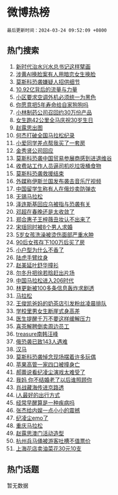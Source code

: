 # 微博热榜

`最后更新时间：2024-03-24 09:52:09 +0800`

## 热门搜索

1. [新时代治水兴水总书记这样擘画](https://m.weibo.cn/search?containerid=100103type%3D1%26t%3D10%26q%3D%23%E6%96%B0%E6%97%B6%E4%BB%A3%E6%B2%BB%E6%B0%B4%E5%85%B4%E6%B0%B4%E6%80%BB%E4%B9%A6%E8%AE%B0%E8%BF%99%E6%A0%B7%E6%93%98%E7%94%BB%23&stream_entry_id=51&isnewpage=1&extparam=seat%3D1%26dgr%3D0%26pos%3D0%26c_type%3D51%26q%3D%2523%25E6%2596%25B0%25E6%2597%25B6%25E4%25BB%25A3%25E6%25B2%25BB%25E6%25B0%25B4%25E5%2585%25B4%25E6%25B0%25B4%25E6%2580%25BB%25E4%25B9%25A6%25E8%25AE%25B0%25E8%25BF%2599%25E6%25A0%25B7%25E6%2593%2598%25E7%2594%25BB%2523%26filter_type%3Drealtimehot%26cate%3D10103%26stream_entry_id%3D51%26display_time%3D1711245127%26pre_seqid%3D17112451278560437708)
1. [涉黄AI换脸案有人用暗恋女生换脸](https://m.weibo.cn/search?containerid=100103type%3D1%26t%3D10%26q%3D%23%E6%B6%89%E9%BB%84AI%E6%8D%A2%E8%84%B8%E6%A1%88%E6%9C%89%E4%BA%BA%E7%94%A8%E6%9A%97%E6%81%8B%E5%A5%B3%E7%94%9F%E6%8D%A2%E8%84%B8%23&stream_entry_id=31&isnewpage=1&extparam=seat%3D1%26lcate%3D5001%26pos%3D0%26q%3D%2523%25E6%25B6%2589%25E9%25BB%2584AI%25E6%258D%25A2%25E8%2584%25B8%25E6%25A1%2588%25E6%259C%2589%25E4%25BA%25BA%25E7%2594%25A8%25E6%259A%2597%25E6%2581%258B%25E5%25A5%25B3%25E7%2594%259F%25E6%258D%25A2%25E8%2584%25B8%2523%26stream_entry_id%3D31%26dgr%3D0%26realpos%3D1%26c_type%3D31%26band_rank%3D1%26filter_type%3Drealtimehot%26cate%3D5001%26flag%3D2%26display_time%3D1711245127%26pre_seqid%3D17112451278560437708)
1. [莫斯科恐袭嫌疑人招供细节](https://m.weibo.cn/search?containerid=100103type%3D1%26t%3D10%26q%3D%23%E8%8E%AB%E6%96%AF%E7%A7%91%E6%81%90%E8%A2%AD%E5%AB%8C%E7%96%91%E4%BA%BA%E6%8B%9B%E4%BE%9B%E7%BB%86%E8%8A%82%23&stream_entry_id=31&isnewpage=1&extparam=seat%3D1%26lcate%3D5001%26pos%3D1%26q%3D%2523%25E8%258E%25AB%25E6%2596%25AF%25E7%25A7%2591%25E6%2581%2590%25E8%25A2%25AD%25E5%25AB%258C%25E7%2596%2591%25E4%25BA%25BA%25E6%258B%259B%25E4%25BE%259B%25E7%25BB%2586%25E8%258A%2582%2523%26stream_entry_id%3D31%26dgr%3D0%26realpos%3D2%26c_type%3D31%26band_rank%3D2%26filter_type%3Drealtimehot%26cate%3D5001%26flag%3D1%26display_time%3D1711245127%26pre_seqid%3D17112451278560437708)
1. [10.92亿背后的流量与力量](https://m.weibo.cn/search?containerid=100103type%3D1%26t%3D10%26q%3D%2310.92%E4%BA%BF%E8%83%8C%E5%90%8E%E7%9A%84%E6%B5%81%E9%87%8F%E4%B8%8E%E5%8A%9B%E9%87%8F%23&stream_entry_id=31&isnewpage=1&extparam=seat%3D1%26lcate%3D5001%26pos%3D2%26q%3D%252310.92%25E4%25BA%25BF%25E8%2583%258C%25E5%2590%258E%25E7%259A%2584%25E6%25B5%2581%25E9%2587%258F%25E4%25B8%258E%25E5%258A%259B%25E9%2587%258F%2523%26stream_entry_id%3D31%26dgr%3D0%26realpos%3D3%26c_type%3D31%26band_rank%3D3%26filter_type%3Drealtimehot%26cate%3D5001%26flag%3D0%26display_time%3D1711245127%26pre_seqid%3D17112451278560437708)
1. [小区要求空调外机必须统一为黑色](https://m.weibo.cn/search?containerid=100103type%3D1%26t%3D10%26q%3D%23%E5%B0%8F%E5%8C%BA%E8%A6%81%E6%B1%82%E7%A9%BA%E8%B0%83%E5%A4%96%E6%9C%BA%E5%BF%85%E9%A1%BB%E7%BB%9F%E4%B8%80%E4%B8%BA%E9%BB%91%E8%89%B2%23&stream_entry_id=31&isnewpage=1&extparam=seat%3D1%26lcate%3D5001%26pos%3D3%26q%3D%2523%25E5%25B0%258F%25E5%258C%25BA%25E8%25A6%2581%25E6%25B1%2582%25E7%25A9%25BA%25E8%25B0%2583%25E5%25A4%2596%25E6%259C%25BA%25E5%25BF%2585%25E9%25A1%25BB%25E7%25BB%259F%25E4%25B8%2580%25E4%25B8%25BA%25E9%25BB%2591%25E8%2589%25B2%2523%26stream_entry_id%3D31%26dgr%3D0%26realpos%3D4%26c_type%3D31%26band_rank%3D4%26filter_type%3Drealtimehot%26cate%3D5001%26flag%3D1%26display_time%3D1711245127%26pre_seqid%3D17112451278560437708)
1. [你愿意把5年寿命给自家狗狗吗](https://m.weibo.cn/search?containerid=100103type%3D1%26t%3D10%26q%3D%E4%BD%A0%E6%84%BF%E6%84%8F%E6%8A%8A5%E5%B9%B4%E5%AF%BF%E5%91%BD%E7%BB%99%E8%87%AA%E5%AE%B6%E7%8B%97%E7%8B%97%E5%90%97&stream_entry_id=31&isnewpage=1&extparam=seat%3D1%26lcate%3D5001%26pos%3D4%26q%3D%25E4%25BD%25A0%25E6%2584%25BF%25E6%2584%258F%25E6%258A%258A5%25E5%25B9%25B4%25E5%25AF%25BF%25E5%2591%25BD%25E7%25BB%2599%25E8%2587%25AA%25E5%25AE%25B6%25E7%258B%2597%25E7%258B%2597%25E5%2590%2597%26stream_entry_id%3D31%26dgr%3D0%26realpos%3D5%26c_type%3D31%26band_rank%3D5%26filter_type%3Drealtimehot%26cate%3D5001%26flag%3D1%26display_time%3D1711245127%26pre_seqid%3D17112451278560437708)
1. [小林制药公司召回约30万份产品](https://m.weibo.cn/search?containerid=100103type%3D1%26t%3D10%26q%3D%23%E5%B0%8F%E6%9E%97%E5%88%B6%E8%8D%AF%E5%85%AC%E5%8F%B8%E5%8F%AC%E5%9B%9E%E7%BA%A630%E4%B8%87%E4%BB%BD%E4%BA%A7%E5%93%81%23&stream_entry_id=31&isnewpage=1&extparam=seat%3D1%26lcate%3D5001%26pos%3D5%26q%3D%2523%25E5%25B0%258F%25E6%259E%2597%25E5%2588%25B6%25E8%258D%25AF%25E5%2585%25AC%25E5%258F%25B8%25E5%258F%25AC%25E5%259B%259E%25E7%25BA%25A630%25E4%25B8%2587%25E4%25BB%25BD%25E4%25BA%25A7%25E5%2593%2581%2523%26stream_entry_id%3D31%26dgr%3D0%26realpos%3D6%26c_type%3D31%26band_rank%3D6%26filter_type%3Drealtimehot%26cate%3D5001%26flag%3D1%26display_time%3D1711245127%26pre_seqid%3D17112451278560437708)
1. [女生跑42公里全马庆祝30岁生日](https://m.weibo.cn/search?containerid=100103type%3D1%26t%3D10%26q%3D%23%E5%A5%B3%E7%94%9F%E8%B7%9142%E5%85%AC%E9%87%8C%E5%85%A8%E9%A9%AC%E5%BA%86%E7%A5%9D30%E5%B2%81%E7%94%9F%E6%97%A5%23&stream_entry_id=31&isnewpage=1&extparam=seat%3D1%26lcate%3D5001%26pos%3D6%26q%3D%2523%25E5%25A5%25B3%25E7%2594%259F%25E8%25B7%259142%25E5%2585%25AC%25E9%2587%258C%25E5%2585%25A8%25E9%25A9%25AC%25E5%25BA%2586%25E7%25A5%259D30%25E5%25B2%2581%25E7%2594%259F%25E6%2597%25A5%2523%26stream_entry_id%3D31%26dgr%3D0%26realpos%3D7%26c_type%3D31%26band_rank%3D7%26filter_type%3Drealtimehot%26cate%3D5001%26flag%3D1%26display_time%3D1711245127%26pre_seqid%3D17112451278560437708)
1. [赵露思出图](https://m.weibo.cn/search?containerid=100103type%3D1%26t%3D10%26q%3D%E8%B5%B5%E9%9C%B2%E6%80%9D%E5%87%BA%E5%9B%BE&stream_entry_id=31&isnewpage=1&extparam=seat%3D1%26lcate%3D5001%26pos%3D7%26q%3D%25E8%25B5%25B5%25E9%259C%25B2%25E6%2580%259D%25E5%2587%25BA%25E5%259B%25BE%26stream_entry_id%3D31%26dgr%3D0%26realpos%3D8%26c_type%3D31%26band_rank%3D8%26filter_type%3Drealtimehot%26cate%3D5001%26flag%3D0%26display_time%3D1711245127%26pre_seqid%3D17112451278560437708)
1. [何杰打破全国马拉松纪录](https://m.weibo.cn/search?containerid=100103type%3D1%26t%3D10%26q%3D%23%E4%BD%95%E6%9D%B0%E6%89%93%E7%A0%B4%E5%85%A8%E5%9B%BD%E9%A9%AC%E6%8B%89%E6%9D%BE%E7%BA%AA%E5%BD%95%23&stream_entry_id=31&isnewpage=1&extparam=seat%3D1%26lcate%3D5001%26pos%3D8%26q%3D%2523%25E4%25BD%2595%25E6%259D%25B0%25E6%2589%2593%25E7%25A0%25B4%25E5%2585%25A8%25E5%259B%25BD%25E9%25A9%25AC%25E6%258B%2589%25E6%259D%25BE%25E7%25BA%25AA%25E5%25BD%2595%2523%26stream_entry_id%3D31%26dgr%3D0%26realpos%3D9%26c_type%3D31%26band_rank%3D9%26filter_type%3Drealtimehot%26cate%3D5001%26flag%3D1%26display_time%3D1711245127%26pre_seqid%3D17112451278560437708)
1. [小爱同学差点帮我买了一套房](https://m.weibo.cn/search?containerid=100103type%3D1%26t%3D10%26q%3D%23%E5%B0%8F%E7%88%B1%E5%90%8C%E5%AD%A6%E5%B7%AE%E7%82%B9%E5%B8%AE%E6%88%91%E4%B9%B0%E4%BA%86%E4%B8%80%E5%A5%97%E6%88%BF%23&stream_entry_id=31&isnewpage=1&extparam=seat%3D1%26lcate%3D5001%26pos%3D9%26q%3D%2523%25E5%25B0%258F%25E7%2588%25B1%25E5%2590%258C%25E5%25AD%25A6%25E5%25B7%25AE%25E7%2582%25B9%25E5%25B8%25AE%25E6%2588%2591%25E4%25B9%25B0%25E4%25BA%2586%25E4%25B8%2580%25E5%25A5%2597%25E6%2588%25BF%2523%26stream_entry_id%3D31%26dgr%3D0%26realpos%3D10%26c_type%3D31%26band_rank%3D10%26filter_type%3Drealtimehot%26cate%3D5001%26flag%3D0%26display_time%3D1711245127%26pre_seqid%3D17112451278560437708)
1. [金秀贤公司回应](https://m.weibo.cn/search?containerid=100103type%3D1%26t%3D10%26q%3D%23%E9%87%91%E7%A7%80%E8%B4%A4%E5%85%AC%E5%8F%B8%E5%9B%9E%E5%BA%94%23&stream_entry_id=31&isnewpage=1&extparam=seat%3D1%26lcate%3D5001%26pos%3D10%26q%3D%2523%25E9%2587%2591%25E7%25A7%2580%25E8%25B4%25A4%25E5%2585%25AC%25E5%258F%25B8%25E5%259B%259E%25E5%25BA%2594%2523%26stream_entry_id%3D31%26dgr%3D0%26realpos%3D11%26c_type%3D31%26band_rank%3D11%26filter_type%3Drealtimehot%26cate%3D5001%26flag%3D1%26display_time%3D1711245127%26pre_seqid%3D17112451278560437708)
1. [莫斯科恐袭中国贸易参展商感到进退维谷](https://m.weibo.cn/search?containerid=100103type%3D1%26t%3D10%26q%3D%23%E8%8E%AB%E6%96%AF%E7%A7%91%E6%81%90%E8%A2%AD%E4%B8%AD%E5%9B%BD%E8%B4%B8%E6%98%93%E5%8F%82%E5%B1%95%E5%95%86%E6%84%9F%E5%88%B0%E8%BF%9B%E9%80%80%E7%BB%B4%E8%B0%B7%23&stream_entry_id=31&isnewpage=1&extparam=seat%3D1%26lcate%3D5001%26pos%3D11%26q%3D%2523%25E8%258E%25AB%25E6%2596%25AF%25E7%25A7%2591%25E6%2581%2590%25E8%25A2%25AD%25E4%25B8%25AD%25E5%259B%25BD%25E8%25B4%25B8%25E6%2598%2593%25E5%258F%2582%25E5%25B1%2595%25E5%2595%2586%25E6%2584%259F%25E5%2588%25B0%25E8%25BF%259B%25E9%2580%2580%25E7%25BB%25B4%25E8%25B0%25B7%2523%26stream_entry_id%3D31%26dgr%3D0%26realpos%3D12%26c_type%3D31%26band_rank%3D12%26filter_type%3Drealtimehot%26cate%3D5001%26flag%3D2%26display_time%3D1711245127%26pre_seqid%3D17112451278560437708)
1. [收费站工作人员逼司机吃垃圾桶食物](https://m.weibo.cn/search?containerid=100103type%3D1%26t%3D10%26q%3D%23%E6%94%B6%E8%B4%B9%E7%AB%99%E5%B7%A5%E4%BD%9C%E4%BA%BA%E5%91%98%E9%80%BC%E5%8F%B8%E6%9C%BA%E5%90%83%E5%9E%83%E5%9C%BE%E6%A1%B6%E9%A3%9F%E7%89%A9%23&stream_entry_id=31&isnewpage=1&extparam=seat%3D1%26lcate%3D5001%26pos%3D12%26q%3D%2523%25E6%2594%25B6%25E8%25B4%25B9%25E7%25AB%2599%25E5%25B7%25A5%25E4%25BD%259C%25E4%25BA%25BA%25E5%2591%2598%25E9%2580%25BC%25E5%258F%25B8%25E6%259C%25BA%25E5%2590%2583%25E5%259E%2583%25E5%259C%25BE%25E6%25A1%25B6%25E9%25A3%259F%25E7%2589%25A9%2523%26stream_entry_id%3D31%26dgr%3D0%26realpos%3D13%26c_type%3D31%26band_rank%3D13%26filter_type%3Drealtimehot%26cate%3D5001%26flag%3D0%26display_time%3D1711245127%26pre_seqid%3D17112451278560437708)
1. [莫斯科恐袭救援结束](https://m.weibo.cn/search?containerid=100103type%3D1%26t%3D10%26q%3D%23%E8%8E%AB%E6%96%AF%E7%A7%91%E6%81%90%E8%A2%AD%E6%95%91%E6%8F%B4%E7%BB%93%E6%9D%9F%23&stream_entry_id=31&isnewpage=1&extparam=seat%3D1%26lcate%3D5001%26pos%3D13%26q%3D%2523%25E8%258E%25AB%25E6%2596%25AF%25E7%25A7%2591%25E6%2581%2590%25E8%25A2%25AD%25E6%2595%2591%25E6%258F%25B4%25E7%25BB%2593%25E6%259D%259F%2523%26stream_entry_id%3D31%26dgr%3D0%26realpos%3D14%26c_type%3D31%26band_rank%3D14%26filter_type%3Drealtimehot%26cate%3D5001%26flag%3D0%26display_time%3D1711245127%26pre_seqid%3D17112451278560437708)
1. [外媒称伊斯兰国发布袭击音乐厅视频](https://m.weibo.cn/search?containerid=100103type%3D1%26t%3D10%26q%3D%23%E5%A4%96%E5%AA%92%E7%A7%B0%E4%BC%8A%E6%96%AF%E5%85%B0%E5%9B%BD%E5%8F%91%E5%B8%83%E8%A2%AD%E5%87%BB%E9%9F%B3%E4%B9%90%E5%8E%85%E8%A7%86%E9%A2%91%23&stream_entry_id=31&isnewpage=1&extparam=seat%3D1%26lcate%3D5001%26pos%3D14%26q%3D%2523%25E5%25A4%2596%25E5%25AA%2592%25E7%25A7%25B0%25E4%25BC%258A%25E6%2596%25AF%25E5%2585%25B0%25E5%259B%25BD%25E5%258F%2591%25E5%25B8%2583%25E8%25A2%25AD%25E5%2587%25BB%25E9%259F%25B3%25E4%25B9%2590%25E5%258E%2585%25E8%25A7%2586%25E9%25A2%2591%2523%26stream_entry_id%3D31%26dgr%3D0%26realpos%3D15%26c_type%3D31%26band_rank%3D15%26filter_type%3Drealtimehot%26cate%3D5001%26flag%3D1%26display_time%3D1711245127%26pre_seqid%3D17112451278560437708)
1. [中国留学生称有人在俄炒卖防弹衣](https://m.weibo.cn/search?containerid=100103type%3D1%26t%3D10%26q%3D%23%E4%B8%AD%E5%9B%BD%E7%95%99%E5%AD%A6%E7%94%9F%E7%A7%B0%E6%9C%89%E4%BA%BA%E5%9C%A8%E4%BF%84%E7%82%92%E5%8D%96%E9%98%B2%E5%BC%B9%E8%A1%A3%23&stream_entry_id=31&isnewpage=1&extparam=seat%3D1%26lcate%3D5001%26pos%3D15%26q%3D%2523%25E4%25B8%25AD%25E5%259B%25BD%25E7%2595%2599%25E5%25AD%25A6%25E7%2594%259F%25E7%25A7%25B0%25E6%259C%2589%25E4%25BA%25BA%25E5%259C%25A8%25E4%25BF%2584%25E7%2582%2592%25E5%258D%2596%25E9%2598%25B2%25E5%25BC%25B9%25E8%25A1%25A3%2523%26stream_entry_id%3D31%26dgr%3D0%26realpos%3D16%26c_type%3D31%26band_rank%3D16%26filter_type%3Drealtimehot%26cate%3D5001%26flag%3D0%26display_time%3D1711245127%26pre_seqid%3D17112451278560437708)
1. [无锡马拉松](https://m.weibo.cn/search?containerid=100103type%3D1%26t%3D10%26q%3D%E6%97%A0%E9%94%A1%E9%A9%AC%E6%8B%89%E6%9D%BE&stream_entry_id=31&isnewpage=1&extparam=seat%3D1%26lcate%3D5001%26pos%3D16%26q%3D%25E6%2597%25A0%25E9%2594%25A1%25E9%25A9%25AC%25E6%258B%2589%25E6%259D%25BE%26stream_entry_id%3D31%26dgr%3D0%26realpos%3D17%26c_type%3D31%26band_rank%3D17%26filter_type%3Drealtimehot%26cate%3D5001%26flag%3D1%26display_time%3D1711245127%26pre_seqid%3D17112451278560437708)
1. [泽连斯基回应乌被指与恐袭有关](https://m.weibo.cn/search?containerid=100103type%3D1%26t%3D10%26q%3D%23%E6%B3%BD%E8%BF%9E%E6%96%AF%E5%9F%BA%E5%9B%9E%E5%BA%94%E4%B9%8C%E8%A2%AB%E6%8C%87%E4%B8%8E%E6%81%90%E8%A2%AD%E6%9C%89%E5%85%B3%23&stream_entry_id=31&isnewpage=1&extparam=seat%3D1%26lcate%3D5001%26pos%3D17%26q%3D%2523%25E6%25B3%25BD%25E8%25BF%259E%25E6%2596%25AF%25E5%259F%25BA%25E5%259B%259E%25E5%25BA%2594%25E4%25B9%258C%25E8%25A2%25AB%25E6%258C%2587%25E4%25B8%258E%25E6%2581%2590%25E8%25A2%25AD%25E6%259C%2589%25E5%2585%25B3%2523%26stream_entry_id%3D31%26dgr%3D0%26realpos%3D18%26c_type%3D31%26band_rank%3D18%26filter_type%3Drealtimehot%26cate%3D5001%26flag%3D0%26display_time%3D1711245127%26pre_seqid%3D17112451278560437708)
1. [邓超在春晚还是太收敛了](https://m.weibo.cn/search?containerid=100103type%3D1%26t%3D10%26q%3D%E9%82%93%E8%B6%85%E5%9C%A8%E6%98%A5%E6%99%9A%E8%BF%98%E6%98%AF%E5%A4%AA%E6%94%B6%E6%95%9B%E4%BA%86&stream_entry_id=31&isnewpage=1&extparam=seat%3D1%26lcate%3D5001%26pos%3D18%26q%3D%25E9%2582%2593%25E8%25B6%2585%25E5%259C%25A8%25E6%2598%25A5%25E6%2599%259A%25E8%25BF%2598%25E6%2598%25AF%25E5%25A4%25AA%25E6%2594%25B6%25E6%2595%259B%25E4%25BA%2586%26stream_entry_id%3D31%26dgr%3D0%26realpos%3D19%26c_type%3D31%26band_rank%3D19%26filter_type%3Drealtimehot%26cate%3D5001%26flag%3D0%26display_time%3D1711245127%26pre_seqid%3D17112451278560437708)
1. [郑合惠子王梓薇丑妆认不出来了](https://m.weibo.cn/search?containerid=100103type%3D1%26t%3D10%26q%3D%23%E9%83%91%E5%90%88%E6%83%A0%E5%AD%90%E7%8E%8B%E6%A2%93%E8%96%87%E4%B8%91%E5%A6%86%E8%AE%A4%E4%B8%8D%E5%87%BA%E6%9D%A5%E4%BA%86%23&stream_entry_id=31&isnewpage=1&extparam=seat%3D1%26lcate%3D5001%26pos%3D19%26q%3D%2523%25E9%2583%2591%25E5%2590%2588%25E6%2583%25A0%25E5%25AD%2590%25E7%258E%258B%25E6%25A2%2593%25E8%2596%2587%25E4%25B8%2591%25E5%25A6%2586%25E8%25AE%25A4%25E4%25B8%258D%25E5%2587%25BA%25E6%259D%25A5%25E4%25BA%2586%2523%26stream_entry_id%3D31%26dgr%3D0%26realpos%3D20%26c_type%3D31%26band_rank%3D20%26filter_type%3Drealtimehot%26cate%3D5001%26flag%3D0%26display_time%3D1711245127%26pre_seqid%3D17112451278560437708)
1. [宋瑶同时被8个男人求婚](https://m.weibo.cn/search?containerid=100103type%3D1%26t%3D10%26q%3D%23%E5%AE%8B%E7%91%B6%E5%90%8C%E6%97%B6%E8%A2%AB8%E4%B8%AA%E7%94%B7%E4%BA%BA%E6%B1%82%E5%A9%9A%23&stream_entry_id=31&isnewpage=1&extparam=seat%3D1%26lcate%3D5001%26pos%3D20%26q%3D%2523%25E5%25AE%258B%25E7%2591%25B6%25E5%2590%258C%25E6%2597%25B6%25E8%25A2%25AB8%25E4%25B8%25AA%25E7%2594%25B7%25E4%25BA%25BA%25E6%25B1%2582%25E5%25A9%259A%2523%26stream_entry_id%3D31%26dgr%3D0%26realpos%3D21%26c_type%3D31%26band_rank%3D21%26filter_type%3Drealtimehot%26cate%3D5001%26flag%3D1%26display_time%3D1711245127%26pre_seqid%3D17112451278560437708)
1. [5岁女孩洗澡被烫伤面部严重水肿](https://m.weibo.cn/search?containerid=100103type%3D1%26t%3D10%26q%3D%235%E5%B2%81%E5%A5%B3%E5%AD%A9%E6%B4%97%E6%BE%A1%E8%A2%AB%E7%83%AB%E4%BC%A4%E9%9D%A2%E9%83%A8%E4%B8%A5%E9%87%8D%E6%B0%B4%E8%82%BF%23&stream_entry_id=31&isnewpage=1&extparam=seat%3D1%26lcate%3D5001%26pos%3D21%26q%3D%25235%25E5%25B2%2581%25E5%25A5%25B3%25E5%25AD%25A9%25E6%25B4%2597%25E6%25BE%25A1%25E8%25A2%25AB%25E7%2583%25AB%25E4%25BC%25A4%25E9%259D%25A2%25E9%2583%25A8%25E4%25B8%25A5%25E9%2587%258D%25E6%25B0%25B4%25E8%2582%25BF%2523%26stream_entry_id%3D31%26dgr%3D0%26realpos%3D22%26c_type%3D31%26band_rank%3D22%26filter_type%3Drealtimehot%26cate%3D5001%26flag%3D1%26display_time%3D1711245127%26pre_seqid%3D17112451278560437708)
1. [90后女孩存下100万后买了房](https://m.weibo.cn/search?containerid=100103type%3D1%26t%3D10%26q%3D%2390%E5%90%8E%E5%A5%B3%E5%AD%A9%E5%AD%98%E4%B8%8B100%E4%B8%87%E5%90%8E%E4%B9%B0%E4%BA%86%E6%88%BF%23&stream_entry_id=31&isnewpage=1&extparam=seat%3D1%26lcate%3D5001%26pos%3D22%26q%3D%252390%25E5%2590%258E%25E5%25A5%25B3%25E5%25AD%25A9%25E5%25AD%2598%25E4%25B8%258B100%25E4%25B8%2587%25E5%2590%258E%25E4%25B9%25B0%25E4%25BA%2586%25E6%2588%25BF%2523%26stream_entry_id%3D31%26dgr%3D0%26realpos%3D23%26c_type%3D31%26band_rank%3D23%26filter_type%3Drealtimehot%26cate%3D5001%26flag%3D0%26display_time%3D1711245127%26pre_seqid%3D17112451278560437708)
1. [小户型为什么不香了](https://m.weibo.cn/search?containerid=100103type%3D1%26t%3D10%26q%3D%23%E5%B0%8F%E6%88%B7%E5%9E%8B%E4%B8%BA%E4%BB%80%E4%B9%88%E4%B8%8D%E9%A6%99%E4%BA%86%23&stream_entry_id=31&isnewpage=1&extparam=seat%3D1%26lcate%3D5001%26pos%3D23%26q%3D%2523%25E5%25B0%258F%25E6%2588%25B7%25E5%259E%258B%25E4%25B8%25BA%25E4%25BB%2580%25E4%25B9%2588%25E4%25B8%258D%25E9%25A6%2599%25E4%25BA%2586%2523%26stream_entry_id%3D31%26dgr%3D0%26realpos%3D24%26c_type%3D31%26band_rank%3D24%26filter_type%3Drealtimehot%26cate%3D5001%26flag%3D0%26display_time%3D1711245127%26pre_seqid%3D17112451278560437708)
1. [陆虎手臂纹身](https://m.weibo.cn/search?containerid=100103type%3D1%26t%3D10%26q%3D%23%E9%99%86%E8%99%8E%E6%89%8B%E8%87%82%E7%BA%B9%E8%BA%AB%23&stream_entry_id=31&isnewpage=1&extparam=seat%3D1%26lcate%3D5001%26pos%3D24%26q%3D%2523%25E9%2599%2586%25E8%2599%258E%25E6%2589%258B%25E8%2587%2582%25E7%25BA%25B9%25E8%25BA%25AB%2523%26stream_entry_id%3D31%26dgr%3D0%26realpos%3D25%26c_type%3D31%26band_rank%3D25%26filter_type%3Drealtimehot%26cate%3D5001%26flag%3D1%26display_time%3D1711245127%26pre_seqid%3D17112451278560437708)
1. [赵美延叶舒华撞衫](https://m.weibo.cn/search?containerid=100103type%3D1%26t%3D10%26q%3D%23%E8%B5%B5%E7%BE%8E%E5%BB%B6%E5%8F%B6%E8%88%92%E5%8D%8E%E6%92%9E%E8%A1%AB%23&stream_entry_id=31&isnewpage=1&extparam=seat%3D1%26lcate%3D5001%26pos%3D25%26q%3D%2523%25E8%25B5%25B5%25E7%25BE%258E%25E5%25BB%25B6%25E5%258F%25B6%25E8%2588%2592%25E5%258D%258E%25E6%2592%259E%25E8%25A1%25AB%2523%26stream_entry_id%3D31%26dgr%3D0%26realpos%3D26%26c_type%3D31%26band_rank%3D26%26filter_type%3Drealtimehot%26cate%3D5001%26flag%3D0%26display_time%3D1711245127%26pre_seqid%3D17112451278560437708)
1. [尔冬升把徐若晗赶出片场](https://m.weibo.cn/search?containerid=100103type%3D1%26t%3D10%26q%3D%23%E5%B0%94%E5%86%AC%E5%8D%87%E6%8A%8A%E5%BE%90%E8%8B%A5%E6%99%97%E8%B5%B6%E5%87%BA%E7%89%87%E5%9C%BA%23&stream_entry_id=31&isnewpage=1&extparam=seat%3D1%26lcate%3D5001%26pos%3D26%26q%3D%2523%25E5%25B0%2594%25E5%2586%25AC%25E5%258D%2587%25E6%258A%258A%25E5%25BE%2590%25E8%258B%25A5%25E6%2599%2597%25E8%25B5%25B6%25E5%2587%25BA%25E7%2589%2587%25E5%259C%25BA%2523%26stream_entry_id%3D31%26dgr%3D0%26realpos%3D27%26c_type%3D31%26band_rank%3D27%26filter_type%3Drealtimehot%26cate%3D5001%26flag%3D0%26display_time%3D1711245127%26pre_seqid%3D17112451278560437708)
1. [中国马拉松进入206时代](https://m.weibo.cn/search?containerid=100103type%3D1%26t%3D10%26q%3D%23%E4%B8%AD%E5%9B%BD%E9%A9%AC%E6%8B%89%E6%9D%BE%E8%BF%9B%E5%85%A5206%E6%97%B6%E4%BB%A3%23&stream_entry_id=31&isnewpage=1&extparam=seat%3D1%26lcate%3D5001%26pos%3D27%26q%3D%2523%25E4%25B8%25AD%25E5%259B%25BD%25E9%25A9%25AC%25E6%258B%2589%25E6%259D%25BE%25E8%25BF%259B%25E5%2585%25A5206%25E6%2597%25B6%25E4%25BB%25A3%2523%26stream_entry_id%3D31%26dgr%3D0%26realpos%3D28%26c_type%3D31%26band_rank%3D28%26filter_type%3Drealtimehot%26cate%3D5001%26flag%3D1%26display_time%3D1711245127%26pre_seqid%3D17112451278560437708)
1. [林更新被100多条信息轰炸求剧透](https://m.weibo.cn/search?containerid=100103type%3D1%26t%3D10%26q%3D%23%E6%9E%97%E6%9B%B4%E6%96%B0%E8%A2%AB100%E5%A4%9A%E6%9D%A1%E4%BF%A1%E6%81%AF%E8%BD%B0%E7%82%B8%E6%B1%82%E5%89%A7%E9%80%8F%23&stream_entry_id=31&isnewpage=1&extparam=seat%3D1%26lcate%3D5001%26pos%3D28%26q%3D%2523%25E6%259E%2597%25E6%259B%25B4%25E6%2596%25B0%25E8%25A2%25AB100%25E5%25A4%259A%25E6%259D%25A1%25E4%25BF%25A1%25E6%2581%25AF%25E8%25BD%25B0%25E7%2582%25B8%25E6%25B1%2582%25E5%2589%25A7%25E9%2580%258F%2523%26stream_entry_id%3D31%26dgr%3D0%26realpos%3D29%26c_type%3D31%26band_rank%3D29%26filter_type%3Drealtimehot%26cate%3D5001%26flag%3D0%26display_time%3D1711245127%26pre_seqid%3D17112451278560437708)
1. [马拉松](https://m.weibo.cn/search?containerid=100103type%3D1%26t%3D10%26q%3D%E9%A9%AC%E6%8B%89%E6%9D%BE&stream_entry_id=31&isnewpage=1&extparam=seat%3D1%26lcate%3D5001%26pos%3D29%26q%3D%25E9%25A9%25AC%25E6%258B%2589%25E6%259D%25BE%26stream_entry_id%3D31%26dgr%3D0%26realpos%3D30%26c_type%3D31%26band_rank%3D30%26filter_type%3Drealtimehot%26cate%3D5001%26flag%3D1%26display_time%3D1711245127%26pre_seqid%3D17112451278560437708)
1. [王俊凯爸妈的奶茶店引发粉丝凌晨排队](https://m.weibo.cn/search?containerid=100103type%3D1%26t%3D10%26q%3D%23%E7%8E%8B%E4%BF%8A%E5%87%AF%E7%88%B8%E5%A6%88%E7%9A%84%E5%A5%B6%E8%8C%B6%E5%BA%97%E5%BC%95%E5%8F%91%E7%B2%89%E4%B8%9D%E5%87%8C%E6%99%A8%E6%8E%92%E9%98%9F%23&stream_entry_id=31&isnewpage=1&extparam=seat%3D1%26lcate%3D5001%26pos%3D30%26q%3D%2523%25E7%258E%258B%25E4%25BF%258A%25E5%2587%25AF%25E7%2588%25B8%25E5%25A6%2588%25E7%259A%2584%25E5%25A5%25B6%25E8%258C%25B6%25E5%25BA%2597%25E5%25BC%2595%25E5%258F%2591%25E7%25B2%2589%25E4%25B8%259D%25E5%2587%258C%25E6%2599%25A8%25E6%258E%2592%25E9%2598%259F%2523%26stream_entry_id%3D31%26dgr%3D0%26realpos%3D31%26c_type%3D31%26band_rank%3D31%26filter_type%3Drealtimehot%26cate%3D5001%26flag%3D0%26display_time%3D1711245127%26pre_seqid%3D17112451278560437708)
1. [学校里男女生断崖式身高差](https://m.weibo.cn/search?containerid=100103type%3D1%26t%3D10%26q%3D%23%E5%AD%A6%E6%A0%A1%E9%87%8C%E7%94%B7%E5%A5%B3%E7%94%9F%E6%96%AD%E5%B4%96%E5%BC%8F%E8%BA%AB%E9%AB%98%E5%B7%AE%23&stream_entry_id=31&isnewpage=1&extparam=seat%3D1%26lcate%3D5001%26pos%3D31%26q%3D%2523%25E5%25AD%25A6%25E6%25A0%25A1%25E9%2587%258C%25E7%2594%25B7%25E5%25A5%25B3%25E7%2594%259F%25E6%2596%25AD%25E5%25B4%2596%25E5%25BC%258F%25E8%25BA%25AB%25E9%25AB%2598%25E5%25B7%25AE%2523%26stream_entry_id%3D31%26dgr%3D0%26realpos%3D32%26c_type%3D31%26band_rank%3D32%26filter_type%3Drealtimehot%26cate%3D5001%26flag%3D1%26display_time%3D1711245127%26pre_seqid%3D17112451278560437708)
1. [医生提醒千万不要这样缓解压力](https://m.weibo.cn/search?containerid=100103type%3D1%26t%3D10%26q%3D%23%E5%8C%BB%E7%94%9F%E6%8F%90%E9%86%92%E5%8D%83%E4%B8%87%E4%B8%8D%E8%A6%81%E8%BF%99%E6%A0%B7%E7%BC%93%E8%A7%A3%E5%8E%8B%E5%8A%9B%23&stream_entry_id=31&isnewpage=1&extparam=seat%3D1%26lcate%3D5001%26pos%3D32%26q%3D%2523%25E5%258C%25BB%25E7%2594%259F%25E6%258F%2590%25E9%2586%2592%25E5%258D%2583%25E4%25B8%2587%25E4%25B8%258D%25E8%25A6%2581%25E8%25BF%2599%25E6%25A0%25B7%25E7%25BC%2593%25E8%25A7%25A3%25E5%258E%258B%25E5%258A%259B%2523%26stream_entry_id%3D31%26dgr%3D0%26realpos%3D33%26c_type%3D31%26band_rank%3D33%26filter_type%3Drealtimehot%26cate%3D5001%26flag%3D0%26display_time%3D1711245127%26pre_seqid%3D17112451278560437708)
1. [喜茶解聘倒卖周边员工](https://m.weibo.cn/search?containerid=100103type%3D1%26t%3D10%26q%3D%23%E5%96%9C%E8%8C%B6%E8%A7%A3%E8%81%98%E5%80%92%E5%8D%96%E5%91%A8%E8%BE%B9%E5%91%98%E5%B7%A5%23&stream_entry_id=31&isnewpage=1&extparam=seat%3D1%26lcate%3D5001%26pos%3D33%26q%3D%2523%25E5%2596%259C%25E8%258C%25B6%25E8%25A7%25A3%25E8%2581%2598%25E5%2580%2592%25E5%258D%2596%25E5%2591%25A8%25E8%25BE%25B9%25E5%2591%2598%25E5%25B7%25A5%2523%26stream_entry_id%3D31%26dgr%3D0%26realpos%3D34%26c_type%3D31%26band_rank%3D34%26filter_type%3Drealtimehot%26cate%3D5001%26flag%3D1%26display_time%3D1711245127%26pre_seqid%3D17112451278560437708)
1. [treasure南韩汪峰](https://m.weibo.cn/search?containerid=100103type%3D1%26t%3D10%26q%3Dtreasure%E5%8D%97%E9%9F%A9%E6%B1%AA%E5%B3%B0&stream_entry_id=31&isnewpage=1&extparam=seat%3D1%26lcate%3D5001%26pos%3D34%26q%3Dtreasure%25E5%258D%2597%25E9%259F%25A9%25E6%25B1%25AA%25E5%25B3%25B0%26stream_entry_id%3D31%26dgr%3D0%26realpos%3D35%26c_type%3D31%26band_rank%3D35%26filter_type%3Drealtimehot%26cate%3D5001%26flag%3D1%26display_time%3D1711245127%26pre_seqid%3D17112451278560437708)
1. [俄恐袭已致143人遇难](https://m.weibo.cn/search?containerid=100103type%3D1%26t%3D10%26q%3D%23%E4%BF%84%E6%81%90%E8%A2%AD%E5%B7%B2%E8%87%B4143%E4%BA%BA%E9%81%87%E9%9A%BE%23&stream_entry_id=31&isnewpage=1&extparam=seat%3D1%26lcate%3D5001%26pos%3D35%26q%3D%2523%25E4%25BF%2584%25E6%2581%2590%25E8%25A2%25AD%25E5%25B7%25B2%25E8%2587%25B4143%25E4%25BA%25BA%25E9%2581%2587%25E9%259A%25BE%2523%26stream_entry_id%3D31%26dgr%3D0%26realpos%3D36%26c_type%3D31%26band_rank%3D36%26filter_type%3Drealtimehot%26cate%3D5001%26flag%3D0%26display_time%3D1711245127%26pre_seqid%3D17112451278560437708)
1. [汉马](https://m.weibo.cn/search?containerid=100103type%3D1%26t%3D10%26q%3D%E6%B1%89%E9%A9%AC&stream_entry_id=31&isnewpage=1&extparam=seat%3D1%26lcate%3D5001%26pos%3D36%26q%3D%25E6%25B1%2589%25E9%25A9%25AC%26stream_entry_id%3D31%26dgr%3D0%26realpos%3D37%26c_type%3D31%26band_rank%3D37%26filter_type%3Drealtimehot%26cate%3D5001%26flag%3D1%26display_time%3D1711245127%26pre_seqid%3D17112451278560437708)
1. [莫斯科恐袭悼念现场摆着许多玩偶](https://m.weibo.cn/search?containerid=100103type%3D1%26t%3D10%26q%3D%23%E8%8E%AB%E6%96%AF%E7%A7%91%E6%81%90%E8%A2%AD%E6%82%BC%E5%BF%B5%E7%8E%B0%E5%9C%BA%E6%91%86%E7%9D%80%E8%AE%B8%E5%A4%9A%E7%8E%A9%E5%81%B6%23&stream_entry_id=31&isnewpage=1&extparam=seat%3D1%26lcate%3D5001%26pos%3D37%26q%3D%2523%25E8%258E%25AB%25E6%2596%25AF%25E7%25A7%2591%25E6%2581%2590%25E8%25A2%25AD%25E6%2582%25BC%25E5%25BF%25B5%25E7%258E%25B0%25E5%259C%25BA%25E6%2591%2586%25E7%259D%2580%25E8%25AE%25B8%25E5%25A4%259A%25E7%258E%25A9%25E5%2581%25B6%2523%26stream_entry_id%3D31%26dgr%3D0%26realpos%3D38%26c_type%3D31%26band_rank%3D38%26filter_type%3Drealtimehot%26cate%3D5001%26flag%3D1%26display_time%3D1711245127%26pre_seqid%3D17112451278560437708)
1. [苹果高管一家四口被撞身亡](https://m.weibo.cn/search?containerid=100103type%3D1%26t%3D10%26q%3D%23%E8%8B%B9%E6%9E%9C%E9%AB%98%E7%AE%A1%E4%B8%80%E5%AE%B6%E5%9B%9B%E5%8F%A3%E8%A2%AB%E6%92%9E%E8%BA%AB%E4%BA%A1%23&stream_entry_id=31&isnewpage=1&extparam=seat%3D1%26lcate%3D5001%26pos%3D38%26q%3D%2523%25E8%258B%25B9%25E6%259E%259C%25E9%25AB%2598%25E7%25AE%25A1%25E4%25B8%2580%25E5%25AE%25B6%25E5%259B%259B%25E5%258F%25A3%25E8%25A2%25AB%25E6%2592%259E%25E8%25BA%25AB%25E4%25BA%25A1%2523%26stream_entry_id%3D31%26dgr%3D0%26realpos%3D39%26c_type%3D31%26band_rank%3D39%26filter_type%3Drealtimehot%26cate%3D5001%26flag%3D0%26display_time%3D1711245127%26pre_seqid%3D17112451278560437708)
1. [郝蕾说看纪凌尘演戏太难受了](https://m.weibo.cn/search?containerid=100103type%3D1%26t%3D10%26q%3D%23%E9%83%9D%E8%95%BE%E8%AF%B4%E7%9C%8B%E7%BA%AA%E5%87%8C%E5%B0%98%E6%BC%94%E6%88%8F%E5%A4%AA%E9%9A%BE%E5%8F%97%E4%BA%86%23&stream_entry_id=31&isnewpage=1&extparam=seat%3D1%26lcate%3D5001%26pos%3D39%26q%3D%2523%25E9%2583%259D%25E8%2595%25BE%25E8%25AF%25B4%25E7%259C%258B%25E7%25BA%25AA%25E5%2587%258C%25E5%25B0%2598%25E6%25BC%2594%25E6%2588%258F%25E5%25A4%25AA%25E9%259A%25BE%25E5%258F%2597%25E4%25BA%2586%2523%26stream_entry_id%3D31%26dgr%3D0%26realpos%3D40%26c_type%3D31%26band_rank%3D40%26filter_type%3Drealtimehot%26cate%3D5001%26flag%3D0%26display_time%3D1711245127%26pre_seqid%3D17112451278560437708)
1. [我妈 你不结婚老了以后谁照顾你](https://m.weibo.cn/search?containerid=100103type%3D1%26t%3D10%26q%3D%E6%88%91%E5%A6%88+%E4%BD%A0%E4%B8%8D%E7%BB%93%E5%A9%9A%E8%80%81%E4%BA%86%E4%BB%A5%E5%90%8E%E8%B0%81%E7%85%A7%E9%A1%BE%E4%BD%A0&stream_entry_id=31&isnewpage=1&extparam=seat%3D1%26lcate%3D5001%26pos%3D40%26q%3D%25E6%2588%2591%25E5%25A6%2588%2520%25E4%25BD%25A0%25E4%25B8%258D%25E7%25BB%2593%25E5%25A9%259A%25E8%2580%2581%25E4%25BA%2586%25E4%25BB%25A5%25E5%2590%258E%25E8%25B0%2581%25E7%2585%25A7%25E9%25A1%25BE%25E4%25BD%25A0%26stream_entry_id%3D31%26dgr%3D0%26realpos%3D41%26c_type%3D31%26band_rank%3D41%26filter_type%3Drealtimehot%26cate%3D5001%26flag%3D0%26display_time%3D1711245127%26pre_seqid%3D17112451278560437708)
1. [肖战藏海传进京路透](https://m.weibo.cn/search?containerid=100103type%3D1%26t%3D10%26q%3D%23%E8%82%96%E6%88%98%E8%97%8F%E6%B5%B7%E4%BC%A0%E8%BF%9B%E4%BA%AC%E8%B7%AF%E9%80%8F%23&stream_entry_id=31&isnewpage=1&extparam=seat%3D1%26lcate%3D5001%26pos%3D41%26q%3D%2523%25E8%2582%2596%25E6%2588%2598%25E8%2597%258F%25E6%25B5%25B7%25E4%25BC%25A0%25E8%25BF%259B%25E4%25BA%25AC%25E8%25B7%25AF%25E9%2580%258F%2523%26stream_entry_id%3D31%26dgr%3D0%26realpos%3D42%26c_type%3D31%26band_rank%3D42%26filter_type%3Drealtimehot%26cate%3D5001%26flag%3D1%26display_time%3D1711245127%26pre_seqid%3D17112451278560437708)
1. [i人最好的出行方式](https://m.weibo.cn/search?containerid=100103type%3D1%26t%3D10%26q%3D%23i%E4%BA%BA%E6%9C%80%E5%A5%BD%E7%9A%84%E5%87%BA%E8%A1%8C%E6%96%B9%E5%BC%8F%23&stream_entry_id=31&isnewpage=1&extparam=seat%3D1%26lcate%3D5001%26pos%3D42%26q%3D%2523i%25E4%25BA%25BA%25E6%259C%2580%25E5%25A5%25BD%25E7%259A%2584%25E5%2587%25BA%25E8%25A1%258C%25E6%2596%25B9%25E5%25BC%258F%2523%26stream_entry_id%3D31%26dgr%3D0%26realpos%3D43%26c_type%3D31%26band_rank%3D43%26filter_type%3Drealtimehot%26cate%3D5001%26flag%3D0%26display_time%3D1711245127%26pre_seqid%3D17112451278560437708)
1. [经常早醒算是一种疾病吗](https://m.weibo.cn/search?containerid=100103type%3D1%26t%3D10%26q%3D%23%E7%BB%8F%E5%B8%B8%E6%97%A9%E9%86%92%E7%AE%97%E6%98%AF%E4%B8%80%E7%A7%8D%E7%96%BE%E7%97%85%E5%90%97%23&stream_entry_id=31&isnewpage=1&extparam=seat%3D1%26lcate%3D5001%26pos%3D43%26q%3D%2523%25E7%25BB%258F%25E5%25B8%25B8%25E6%2597%25A9%25E9%2586%2592%25E7%25AE%2597%25E6%2598%25AF%25E4%25B8%2580%25E7%25A7%258D%25E7%2596%25BE%25E7%2597%2585%25E5%2590%2597%2523%26stream_entry_id%3D31%26dgr%3D0%26realpos%3D44%26c_type%3D31%26band_rank%3D44%26filter_type%3Drealtimehot%26cate%3D5001%26flag%3D0%26display_time%3D1711245127%26pre_seqid%3D17112451278560437708)
1. [张杰给内娱一点小小的震撼](https://m.weibo.cn/search?containerid=100103type%3D1%26t%3D10%26q%3D%23%E5%BC%A0%E6%9D%B0%E7%BB%99%E5%86%85%E5%A8%B1%E4%B8%80%E7%82%B9%E5%B0%8F%E5%B0%8F%E7%9A%84%E9%9C%87%E6%92%BC%23&stream_entry_id=31&isnewpage=1&extparam=seat%3D1%26lcate%3D5001%26pos%3D44%26q%3D%2523%25E5%25BC%25A0%25E6%259D%25B0%25E7%25BB%2599%25E5%2586%2585%25E5%25A8%25B1%25E4%25B8%2580%25E7%2582%25B9%25E5%25B0%258F%25E5%25B0%258F%25E7%259A%2584%25E9%259C%2587%25E6%2592%25BC%2523%26stream_entry_id%3D31%26dgr%3D0%26realpos%3D45%26c_type%3D31%26band_rank%3D45%26filter_type%3Drealtimehot%26cate%3D5001%26flag%3D0%26display_time%3D1711245127%26pre_seqid%3D17112451278560437708)
1. [纪凌尘emo了](https://m.weibo.cn/search?containerid=100103type%3D1%26t%3D10%26q%3D%23%E7%BA%AA%E5%87%8C%E5%B0%98emo%E4%BA%86%23&stream_entry_id=31&isnewpage=1&extparam=seat%3D1%26lcate%3D5001%26pos%3D45%26q%3D%2523%25E7%25BA%25AA%25E5%2587%258C%25E5%25B0%2598emo%25E4%25BA%2586%2523%26stream_entry_id%3D31%26dgr%3D0%26realpos%3D46%26c_type%3D31%26band_rank%3D46%26filter_type%3Drealtimehot%26cate%3D5001%26flag%3D0%26display_time%3D1711245127%26pre_seqid%3D17112451278560437708)
1. [重庆马拉松](https://m.weibo.cn/search?containerid=100103type%3D1%26t%3D10%26q%3D%E9%87%8D%E5%BA%86%E9%A9%AC%E6%8B%89%E6%9D%BE&stream_entry_id=31&isnewpage=1&extparam=seat%3D1%26lcate%3D5001%26pos%3D46%26q%3D%25E9%2587%258D%25E5%25BA%2586%25E9%25A9%25AC%25E6%258B%2589%25E6%259D%25BE%26stream_entry_id%3D31%26dgr%3D0%26realpos%3D47%26c_type%3D31%26band_rank%3D47%26filter_type%3Drealtimehot%26cate%3D5001%26flag%3D1%26display_time%3D1711245127%26pre_seqid%3D17112451278560437708)
1. [赵露思澳门活动造型](https://m.weibo.cn/search?containerid=100103type%3D1%26t%3D10%26q%3D%23%E8%B5%B5%E9%9C%B2%E6%80%9D%E6%BE%B3%E9%97%A8%E6%B4%BB%E5%8A%A8%E9%80%A0%E5%9E%8B%23&stream_entry_id=31&isnewpage=1&extparam=seat%3D1%26lcate%3D5001%26pos%3D47%26q%3D%2523%25E8%25B5%25B5%25E9%259C%25B2%25E6%2580%259D%25E6%25BE%25B3%25E9%2597%25A8%25E6%25B4%25BB%25E5%258A%25A8%25E9%2580%25A0%25E5%259E%258B%2523%26stream_entry_id%3D31%26dgr%3D0%26realpos%3D48%26c_type%3D31%26band_rank%3D48%26filter_type%3Drealtimehot%26cate%3D5001%26flag%3D0%26display_time%3D1711245127%26pre_seqid%3D17112451278560437708)
1. [杭州兵马俑被游客吐槽不值票价](https://m.weibo.cn/search?containerid=100103type%3D1%26t%3D10%26q%3D%23%E6%9D%AD%E5%B7%9E%E5%85%B5%E9%A9%AC%E4%BF%91%E8%A2%AB%E6%B8%B8%E5%AE%A2%E5%90%90%E6%A7%BD%E4%B8%8D%E5%80%BC%E7%A5%A8%E4%BB%B7%23&stream_entry_id=31&isnewpage=1&extparam=seat%3D1%26lcate%3D5001%26pos%3D48%26q%3D%2523%25E6%259D%25AD%25E5%25B7%259E%25E5%2585%25B5%25E9%25A9%25AC%25E4%25BF%2591%25E8%25A2%25AB%25E6%25B8%25B8%25E5%25AE%25A2%25E5%2590%2590%25E6%25A7%25BD%25E4%25B8%258D%25E5%2580%25BC%25E7%25A5%25A8%25E4%25BB%25B7%2523%26stream_entry_id%3D31%26dgr%3D0%26realpos%3D49%26c_type%3D31%26band_rank%3D49%26filter_type%3Drealtimehot%26cate%3D5001%26flag%3D0%26display_time%3D1711245127%26pre_seqid%3D17112451278560437708)
1. [上海花店卖油菜花30元10支](https://m.weibo.cn/search?containerid=100103type%3D1%26t%3D10%26q%3D%23%E4%B8%8A%E6%B5%B7%E8%8A%B1%E5%BA%97%E5%8D%96%E6%B2%B9%E8%8F%9C%E8%8A%B130%E5%85%8310%E6%94%AF%23&stream_entry_id=31&isnewpage=1&extparam=seat%3D1%26lcate%3D5001%26pos%3D49%26q%3D%2523%25E4%25B8%258A%25E6%25B5%25B7%25E8%258A%25B1%25E5%25BA%2597%25E5%258D%2596%25E6%25B2%25B9%25E8%258F%259C%25E8%258A%25B130%25E5%2585%258310%25E6%2594%25AF%2523%26stream_entry_id%3D31%26dgr%3D0%26realpos%3D50%26c_type%3D31%26band_rank%3D50%26filter_type%3Drealtimehot%26cate%3D5001%26flag%3D0%26display_time%3D1711245127%26pre_seqid%3D17112451278560437708)

## 热门话题

暂无数据

